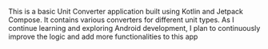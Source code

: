 This is a basic Unit Converter application built using Kotlin and Jetpack Compose.
It contains various converters for different unit types. As I continue learning and exploring Android development, I plan to continuously improve the logic and add more functionalities to this app
